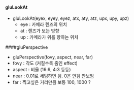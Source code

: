 #### gluLookAt
- gluLookAt(eyex, eyey, eyez, atx, aty, atz, upx, upy, upz)
	- eye : 카메라 렌즈의 위치
	- at : 렌즈가 보는 방향
	- up : 카메라가 위를 향하는 위치

####gluPerspective
- gluPerspective(fovy, aspect, near, far)
- fovy : 각도 (커질수록 줌인 effect)
- aspect : 비율 (16:9, 4:3 등등)
- near : 0.01로 세팅하면 됨. 0은 안됨 안보임
- far : 찍고싶은 거리만큼 보통 100, 1000 ?


